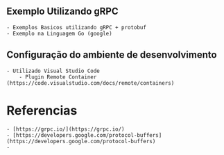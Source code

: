 

## Exemplo Utilizando gRPC 
    - Exemplos Basicos utilizando gRPC + protobuf 
    - Exemplo na Linguagem Go (google)

## Configuração do ambiente de desenvolvimento
    - Utilizado Visual Studio Code 
        - Plugin Remote Container (https://code.visualstudio.com/docs/remote/containers) 
    
# Referencias 

    - [https://grpc.io/](https://grpc.io/)
    - [https://developers.google.com/protocol-buffers](https://developers.google.com/protocol-buffers)
    - 